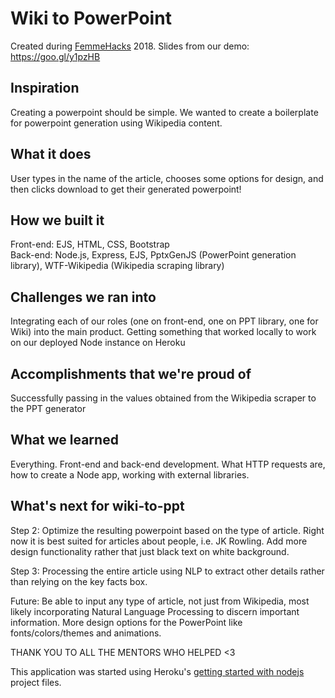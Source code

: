 # Wiki to PowerPoint
Created during [FemmeHacks](femmehacks.io) 2018.
Slides from our demo: https://goo.gl/y1pzHB
## Inspiration
Creating a powerpoint should be simple. We wanted to create a boilerplate for powerpoint generation using Wikipedia content.

## What it does
User types in the name of the article, chooses some options for design, and then clicks download to get their generated powerpoint!

## How we built it
Front-end: EJS, HTML, CSS, Bootstrap  
Back-end: Node.js, Express, EJS, PptxGenJS (PowerPoint generation library), WTF-Wikipedia (Wikipedia scraping library)

## Challenges we ran into
Integrating each of our roles (one on front-end, one on PPT library, one for Wiki) into the main product.
Getting something that worked locally to work on our deployed Node instance on Heroku

## Accomplishments that we're proud of
Successfully passing in the values obtained from the Wikipedia scraper to the PPT generator

## What we learned
Everything. Front-end and back-end development. What HTTP requests are, how to create a Node app, working with external libraries.

## What's next for wiki-to-ppt
Step 2: Optimize the resulting powerpoint based on the type of article. Right now it is best suited for articles about people, i.e. JK Rowling. Add more design functionality rather that just black text on white background.  
 
Step 3: Processing the entire article using NLP to extract other details rather than relying on the key facts box.  
 
Future: Be able to input any type of article, not just from Wikipedia, most likely incorporating Natural Language Processing to discern important information. More design options for the PowerPoint like fonts/colors/themes and animations. 
 

THANK YOU TO ALL THE MENTORS WHO HELPED <3


This application was started using Heroku's [getting started with nodejs](https://devcenter.heroku.com/articles/getting-started-with-nodejs) project files. 

